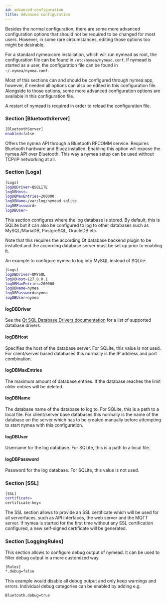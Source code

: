 ```yaml
---
id: advanced-configuration
title: Advanced configuration
---
```


Besides the normal configuration, there are some more advanced configuration options that should not be required to be changed for most users. However, in some rare circumstances, editing those options too might be desirable.

For a standard nymea:core installation, which will run nymead as root, the configuration file can be found in `/etc/nymea/nymead.conf`. If nymead is started as a user, the configuration file can be found in `~/.nymea/nymea.conf`.

Most of this sections can and should be configured through nymea:app, however, if needed all options can also be edited in this configuration file. Alongside to those options, some more advanced configuration options are available in this configuration file.

A restart of nymead is required in order to reload the configuration file.


### Section [BluetoothServer]

```bash
[BluetoothServer]
enabled=false
```

Offers the nymea API through a Bluetooth RFCOMM service. Requires Bluetooth hardware and Bluez installed. Enabling this option will expose the nymea API over Bluetooth. This way a nymea setup can be used without TCP/IP networking at all.

### Section [Logs]

```bash
[Logs]
logDBDriver=QSQLITE
logDBHost=
logDBMaxEntries=200000
logDBName=/var/log/nymead.sqlite
logDBPassword=
logDBUser=
```

This section configures where the log database is stored. By default, this is SQLite but it can also be configured to log to other databases such as MySQL/MariaDB, PostgreSQL, OracleDB etc.

Note that this requires the according Qt database backend plugin to be installed and the according database server must be set up prior to enabling it.

An example to configure nymea to log into MySQL instead of SQLite:

```bash
[Logs]
logDBDriver=QMYSQL
logDBHost=127.0.0.1
logDBMaxEntries=200000
logDBName=nymea
logDBPassword=nymea
logDBUser=nymea
```

#### logDBDriver

See the [Qt SQL Database Drivers documentation](https://doc.qt.io/qt-5/sql-driver.html) for a list of supported database drivers.

#### logDBHost

Specifies the host of the database server. For SQLite, this value is not used. For client/server based databases this normally is the IP address and port combination.

#### logDBMaxEntries

The maximum amount of database entries. If the database reaches the limit older entries will be deleted.

#### logDBName

The database name of the database to log to. For SQLite, this is a path to a local file. For client/server base databases this normally is the name of the database on the server which has to be created manually before attempting to start nymea with this configuration.

#### logDBUser

Username for the log database. For SQLite, this is a path to a local file. 

#### logDBPassword

Password for the log database. For SQLite, this value is not used.

### Section [SSL]

```bash
[SSL]
certificate=
certificate-key=
```

The SSL section allows to provide an SSL certificate which will be used for all serverfaces, such as API interfaces, the web server and the MQTT server. If nymea is started for the first time without any SSL certification configured, a new self-signed certificate will be generated.

### Section [LoggingRules]

This section allows to configure debug output of nymead. It can be used to filter debug output in a more customized way.

```bash
[Rules]
*.debug=false
```

This example would disable all debug output and only keep warnings and errors. Individual debug categories can be enabled by adding e.g.

```bash
Bluetooth.debug=true
```
